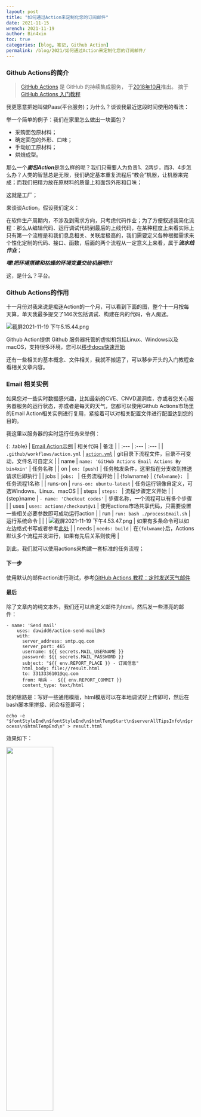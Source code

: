 ```yaml
---
layout: post
title: "如何通过Action来定制化您的订阅邮件"
date: 2021-11-15
wrench: 2021-11-19
author: Bin4xin
toc: true
categories: [blog, 笔记, Github Action]
permalink: /blog/2021/如何通过Action来定制化您的订阅邮件/
---
```


### Github Actions的简介

> [GitHub Actions](https://github.com/features/actions) 是 GitHub 的持续集成服务，
> 于[2018年10月](https://github.blog/changelog/2018-10-16-github-actions-limited-beta/)推出。
> 摘于[GitHub Actions 入门教程](https://www.ruanyifeng.com/blog/2019/09/getting-started-with-github-actions.html)

我更愿意把她叫做Paas(平台服务)；为什么？谈谈我最近这段时间使用的看法：

举一个简单的例子：我们在家里怎么做出一块面包？

- 采购面包原材料；
- 确定面包的外形、口味；
- 手动加工原材料；
- 烘焙成型。

那么一个***面包Action***是怎么样的呢？我们只需要人为负责1、2两步，而3、4步怎么办？人类的智慧总是无限，我们确定基本重复流程后“教会”机器，让机器来完成；而我们把精力放在原材料的质量上和面包外形和口味；

这就是工厂；

来谈谈Action，假设我们定义：

在软件生产周期内，不涉及到需求方向，只考虑代码作业；为了方便叙述我简化流程：那么从编辑代码、运行调试代码到最后的上线代码，在某种程度上来看实际上只有第一个流程是和我们息息相关、关联度极高的，我们需要定义各种根据需求来个性化定制的代码、接口、函数，后面的两个流程从一定意义上来看，属于***流水线作业***；

***嘿!把环境搭建和枯燥的环境变量交给机器吧!!!***

这，是什么？平台。

### Github Actions的作用

十一月份对我来说是痴迷Action的一个月，可以看到下面的图，整个十一月按每天算，单天我最多提交了146次包括调试、构建在内的代码，令人痴迷。

![截屏2021-11-19 下午5.15.44.png](https://i.loli.net/2021/11/19/qF2nZRi7g1xBV6Y.png)

Github Action提供 Github 服务器托管的虚拟机包括Linux、Windows以及macOS，支持很多环境，您可以[移步docs快速开始](https://docs.github.com/cn/actions/quickstart)
<!-- 现在也有个词很火，叫[元宇宙]()； -->

还有一些相关的基本概念、文件相关，我就不搬运了，可以移步开头的入门教程查看相关文章内容。

### Email 相关实例

如果您对一些实时数据感兴趣，比如最新的CVE、CNVD漏洞库，亦或者您关心服务器服务的运行状态，亦或者是每天的天气，您都可以使用Github Actions市场里的Email Action相关实例进行复用，紧接着可以对相关配置文件进行配置达到您的目的。

我这里以服务器的实时运行任务来举例：

{: .table}
| [Email Action示例](https://github.com/Bin4xin/Mail-Action/) | 相关代码 | 备注 |
| :--- | :--- | :--- |
| `.github/workflows/action.yml` | [`action.yml`](https://github.com/Bin4xin/Mail-Action/blob/master/.github/workflows/action.yml) | git目录下流程文件，目录不可变动，文件名可自定义 |
| name | `name: 'GitHub Actions Email Actions By bin4xin'` | 任务名称 |
| on | `on: [push]` | 任务触发条件，这里指在分支收到推送请求后即执行 |
| jobs | `jobs: ` | 任务流程开始 |
| {folwname} | `{folwname}: ` | 任务流程1名称 |
| runs-on | `runs-on: ubuntu-latest` | 任务运行镜像自定义，可选Windows、Linux、macOS |
| steps | `steps: ` | 流程步骤定义开始 |
| {step}name | `- name: 'Checkout codes'` | 步骤名称，一个流程可以有多个步骤 |
| uses | `uses: actions/checkout@v1` | 使用actions市场共享代码，只需要设置一些相关必要参数即可成功运行action |
| run | `run: bash ./processEmail.sh` | 运行系统命令 |
|  | ![截屏2021-11-19 下午4.53.47.png](https://i.loli.net/2021/11/19/fpyDCvRzsG3dgNF.png) | 如果有多条命令可以如左边格式书写或者参考[此处](https://github.com/Bin4xin/Mail-Action/blob/master/.github/workflows/action.yml#L17) |
| needs | `needs: build` | 在`{folwname}`后，Actions默认多个流程并发进行，如果有先后关系则使用 |

到此，我们就可以使用actions来构建一套标准的任务流程；

#### 下一步

使用默认的邮件action进行测试，参考[GitHub Actions 教程：定时发送天气邮件](https://www.ruanyifeng.com/blog/2019/12/github_actions.html)

#### 最后

除了文章内的纯文本外，我们还可以自定义邮件为html，然后发一些漂亮的邮件：

```
- name: 'Send mail'
	uses: dawidd6/action-send-mail@v3
	with:
	  server_address: smtp.qq.com
	  server_port: 465
	  username: ${{ secrets.MAIL_USERNAME }}
	  password: ${{ secrets.MAIL_PASSWORD }}
	  subject: "${{ env.REPORT_PLACE }} - 订阅信息"
	  html_body: file://result.html
	  to: 3313336101@qq.com
	  from: 哨兵 -  ${{ env.REPORT_COMMIT }}
	  content_type: text/html
```
我的思路是：写好一些通用模版，html模版可以在本地调试好上传即可，然后在bash脚本里拼接、闭合标签即可；

`echo -e "$fontStyleEnd\n$fontStyleEnd\n$htmlTempStart\n$serverAllTipsInfo\n$process\n$htmlTempEnd\n" > result.html`

效果如下：

<img src="https://i.loli.net/2021/11/19/seIawvQ8qbMHdDS.jpg" width="50%" height="50%"> 

### 拓展阅读

- [其他一些可能用到的Action变量](https://docs.github.com/cn/actions/learn-github-actions/environment-variables)
- [关于使用 GitHub Actions 进行打包](https://docs.github.com/cn/actions/publishing-packages/about-packaging-with-github-actions)
- [等等]
